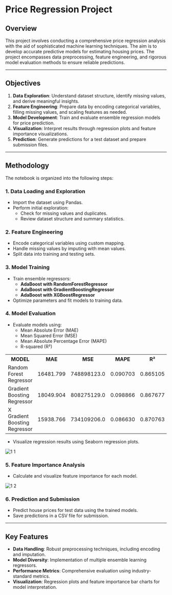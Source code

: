# Price Regression Project

## Overview
This project involves conducting a comprehensive price regression analysis with the aid of sophisticated machine learning techniques. The aim is to develop accurate predictive models for estimating housing prices. The project encompasses data preprocessing, feature engineering, and rigorous model evaluation methods to ensure reliable predictions.

---

## Objectives
1. **Data Exploration**: Understand dataset structure, identify missing values, and derive meaningful insights.
2. **Feature Engineering**: Prepare data by encoding categorical variables, filling missing values, and scaling features as needed.
3. **Model Development**: Train and evaluate ensemble regression models for price prediction.
4. **Visualization**: Interpret results through regression plots and feature importance visualizations.
5. **Prediction**: Generate predictions for a test dataset and prepare submission files.

---

## Methodology
The notebook is organized into the following steps:

### 1. **Data Loading and Exploration**
- Import the dataset using Pandas.
- Perform initial exploration:
  - Check for missing values and duplicates.
  - Review dataset structure and summary statistics.

### 2. **Feature Engineering**
- Encode categorical variables using custom mapping.
- Handle missing values by imputing with mean values.
- Split data into training and testing sets.

### 3. **Model Training**
- Train ensemble regressors:
  - **AdaBoost with RandomForestRegressor**
  - **AdaBoost with GradientBoostingRegressor**
  - **AdaBoost with XGBoostRegressor**
- Optimize parameters and fit models to training data.

### 4. **Model Evaluation**
- Evaluate models using:
  - Mean Absolute Error (MAE)
  - Mean Squared Error (MSE)
  - Mean Absolute Percentage Error (MAPE)
  - R-squared (R²)

<table align="center">
 <tr>
   <th>MODEL</th>
   <th>MAE</th>
   <th>MSE</th>
   <th>MAPE</th>
   <th>R²</th>
 </tr>
 <tr>
   <td>Random Forest Regressor</td>
   <td align="center">16481.799</td>
   <td align="center">748898123.0</td>
   <td align="center">0.090703</td>
   <td align="center">0.865105</td>
 </tr>
 <tr>
   <td>Gradient Boosting Regressor</td>
   <td align="center">18049.904</td>
   <td align="center">808275129.0</td>
   <td align="center">0.098866</td>
   <td align="center">0.867677</td>
 </tr>
 <tr>
   <td>X Gradient Boosting Regressor</td>
   <td align="center">15938.766</td>
   <td align="center">734109206.0</td>
   <td align="center">0.086630</td>
   <td align="center">0.870763</td>
 </tr>
</table>

- Visualize regression results using Seaborn regression plots.

![1 1](https://github.com/user-attachments/assets/4c86ade3-b448-4d64-ad72-4d3e80f80215)

### 5. **Feature Importance Analysis**
- Calculate and visualize feature importance for each model.

![1 2](https://github.com/user-attachments/assets/2b81ce05-e410-438f-8727-0f5a833670ac)

### 6. **Prediction and Submission**
- Predict house prices for test data using the trained models.
- Save predictions in a CSV file for submission.

---

## Key Features
- **Data Handling**: Robust preprocessing techniques, including encoding and imputation.
- **Model Diversity**: Implementation of multiple ensemble learning regressors.
- **Performance Metrics**: Comprehensive evaluation using industry-standard metrics.
- **Visualization**: Regression plots and feature importance bar charts for model interpretation.
